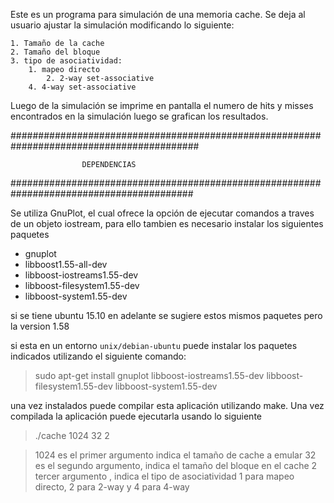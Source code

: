 Este es un programa para simulación de una memoria cache.
Se deja al usuario ajustar la simulación modificando lo siguiente:

	1. Tamaño de la cache
	2. Tamaño del bloque
	3. tipo de asociatividad:
	  	1. mapeo directo
          	2. 2-way set-associative
	  	4. 4-way set-associative

Luego de la simulación se imprime en pantalla el numero de hits y misses encontrados en la simulación
luego se grafican los resultados.

##########################################################################################

					DEPENDENCIAS

#########################################################################################

Se utiliza GnuPlot, el cual ofrece la opción de ejecutar comandos a traves de un objeto
iostream, para ello tambien es necesario instalar los siguientes paquetes

* gnuplot
* libboost1.55-all-dev
* libboost-iostreams1.55-dev
* libboost-filesystem1.55-dev
* libboost-system1.55-dev

si se tiene ubuntu 15.10 en adelante se sugiere estos mismos paquetes pero la version 1.58


si esta en un entorno `unix/debian-ubuntu` puede instalar los paquetes indicados utilizando
el siguiente comando:

>sudo apt-get install gnuplot libboost-iostreams1.55-dev libboost-filesystem1.55-dev libboost-system1.55-dev

una vez instalados puede compilar esta aplicación utilizando make. Una vez compilada la aplicación puede
ejecutarla usando lo siguiente
> ./cache 1024 32 2

>1024 es el primer argumento indica el tamaño de cache a emular
>32 es el segundo argumento, indica el tamaño del bloque en el cache
>2 tercer argumento , indica el tipo de asociatividad 1 para mapeo directo, 2 para 2-way y 4 para 4-way

